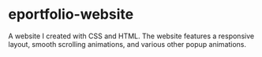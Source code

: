 # eportfolio-website
A website I created with CSS and HTML. The website features a responsive layout, smooth scrolling animations, and various other popup animations.

